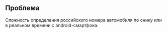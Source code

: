 ## Проблема
Сложность определения российского номера автомобиля по снику или в реальном времени с android-смартфона.